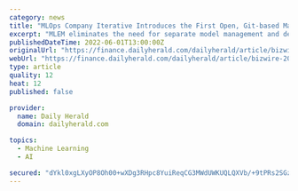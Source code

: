 ```yaml
---
category: news
title: "MLOps Company Iterative Introduces the First Open, Git-based Machine Learning Model Deployment and Management Tool"
excerpt: "MLEM eliminates the need for separate model management and deployment tools, simplifying and speeding model registry deployment. Iterative, the MLOps company dedicated to streamli"
publishedDateTime: 2022-06-01T13:00:00Z
originalUrl: "https://finance.dailyherald.com/dailyherald/article/bizwire-2022-6-1-mlops-company-iterative-introduces-the-first-open-git-based-machine-learning-model-deployment-and-management-tool"
webUrl: "https://finance.dailyherald.com/dailyherald/article/bizwire-2022-6-1-mlops-company-iterative-introduces-the-first-open-git-based-machine-learning-model-deployment-and-management-tool"
type: article
quality: 12
heat: 12
published: false

provider:
  name: Daily Herald
  domain: dailyherald.com

topics:
  - Machine Learning
  - AI

secured: "dYkl0xgLXyOP8Oh00+wXDg3RHpc8YuiReqCG3MWdUWKUQLQXVb/+9tPRs2SGz/WspKGJC0gXJXlhB4wbfEIT9S00pj6yPIsoPpQInKCo28Or36CsMGDgQGl742afJghDabYCo2YmncIoMpCbLFQJLlQkHCzKvYFz+3moOxQbRgy3IujgPzhtrhrEoiUWQ9iFji11tcPtvdsa1FijpO9UsUNy+vy6oZ0SfQF9mGBXeBc2iLtLKtgi1olxxV/988ZGdQ7u1+Fp6PGug/j81p3v1wjO5JO7RRnIdLKg5A94OEyh57o2SXLWqjo/mk/sU/0jn2mTMPeZbOB49hL0Vtyn23tZwOZ3v7N5P2/Wy4xGh2k=;bngGS8HmICbtV/Q1KuOXow=="
---
```


